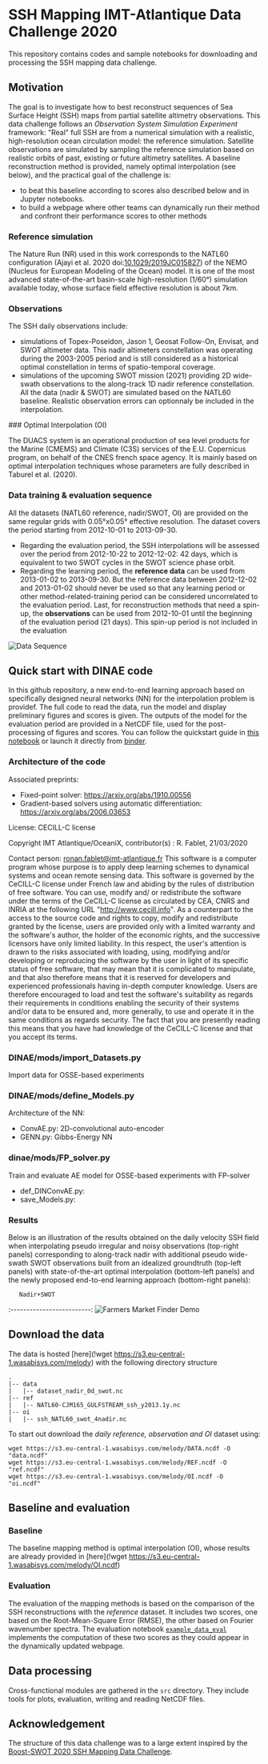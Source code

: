 # SSH Mapping IMT-Atlantique Data Challenge 2020

This repository contains codes and sample notebooks for downloading and processing the SSH mapping data challenge.

## Motivation

The goal is to investigate how to best reconstruct sequences of Sea Surface Height (SSH) maps from partial satellite altimetry observations. This data challenge follows an _Observation System Simulation Experiment_ framework: "Real" full SSH are from a numerical simulation with a realistic, high-resolution ocean circulation model: the reference simulation. Satellite observations are simulated by sampling the reference simulation based on realistic orbits of past, existing or future altimetry satellites. A baseline reconstruction method is provided, namely optimal interpolation (see below), and the practical goal of the challenge is:
* to beat this baseline according to scores also described below and in Jupyter notebooks.
* to build a webpage where other teams can dynamically run their method and confront their performance scores to other methods

### Reference simulation

The Nature Run (NR) used in this work corresponds to the NATL60 configuration  (Ajayi et al. 2020 doi:[10.1029/2019JC015827](https://doi.org/10.1029/2019JC015827)) of the NEMO (Nucleus for European Modeling of the Ocean) model. It is one of the most advanced state-of-the-art basin-scale high-resolution (1/60°) simulation available today, whose surface field effective resolution is about 7km.

### Observations

The SSH daily observations include:
* simulations of Topex-Poseidon, Jason 1, Geosat Follow-On, Envisat, and SWOT altimeter data. This nadir altimeters constellation was operating during the 2003-2005 period and is still considered as a historical optimal constellation in terms of spatio-temporal coverage.
* simulations of the upcoming SWOT mission (2021) providing 2D wide-swath observations to the along-track 1D nadir reference constellation. 
All the data (nadir & SWOT) are simulated based on the NATL60 baseline. Realistic observation errors can optionnaly be included in the interpolation.

### Optimal Interpolation (OI)

The DUACS system is an operational production of sea level products for the Marine (CMEMS)
and Climate (C3S) services of the E.U. Copernicus program, on behalf of the CNES french space
agency. It is mainly based on optimal interpolation techniques whose parameters are fully described
in Taburel et al. (2020). 

### Data training & evaluation sequence

All the datasets (NATL60 reference, nadir/SWOT, OI) are provided on the same regular grids with 0.05°x0.05° effective resolution. The dataset covers the period starting from 2012-10-01 to 2013-09-30.

* Regarding the evaluation period, the SSH interpolations will be assessed over the period from 2012-10-22 to 2012-12-02: 42 days, which is equivalent to two SWOT cycles in the SWOT science phase orbit.
* Regarding the learning period, the **reference data** can be used from 2013-01-02 to 2013-09-30. But the reference data between 2012-12-02 and 2013-01-02 should never be used so that any learning period or other method-related-training period can be considered uncorrelated to the evaluation period.
Last, for reconstruction methods that need a spin-up, the **observations** can be used from 2012-10-01 until the beginning of the evaluation period (21 days). This spin-up period is not included in the evaluation

![Data Sequence](figures/DC-data_availability.png)
 
## Quick start with DINAE code

In this github repository, a new end-to-end learning approach based on specifically designed neural networks (NN) for the interpolation problem is providef. The full code to read the data, run the model and display preliminary figures and scores is given. The outputs of the model for the evaluation period are provided in a NetCDF file, used for the post-processing of figures and scores.
You can follow the quickstart guide in [this notebook](https://github.com/CIA-Oceanix/2020a_IMT_SSH_mapping_NATL60/tree/master/notebooks/quickstart.ipynb) or launch it directly from <a href="https://binder.pangeo.io/v2/gh/imt-data-challenges/2020a_IMT_SSH_mapping_NATL60/master?filepath=quickstart.ipynb" target="_blank">binder</a>.

### Architecture of the code

Associated preprints:
- Fixed-point solver: https://arxiv.org/abs/1910.00556
- Gradient-based solvers using automatic differentiation: https://arxiv.org/abs/2006.03653

License: CECILL-C license

Copyright IMT Atlantique/OceaniX, contributor(s) : R. Fablet, 21/03/2020

Contact person: ronan.fablet@imt-atlantique.fr
This software is a computer program whose purpose is to apply deep learning
schemes to dynamical systems and ocean remote sensing data.
This software is governed by the CeCILL-C license under French law and
abiding by the rules of distribution of free software.  You can  use,
modify and/ or redistribute the software under the terms of the CeCILL-C
license as circulated by CEA, CNRS and INRIA at the following URL
"http://www.cecill.info".
As a counterpart to the access to the source code and  rights to copy,
modify and redistribute granted by the license, users are provided only
with a limited warranty  and the software's author,  the holder of the
economic rights,  and the successive licensors  have only  limited
liability.
In this respect, the user's attention is drawn to the risks associated
with loading,  using,  modifying and/or developing or reproducing the
software by the user in light of its specific status of free software,
that may mean  that it is complicated to manipulate,  and  that  also
therefore means  that it is reserved for developers  and  experienced
professionals having in-depth computer knowledge. Users are therefore
encouraged to load and test the software's suitability as regards their
requirements in conditions enabling the security of their systems and/or
data to be ensured and,  more generally, to use and operate it in the
same conditions as regards security.
The fact that you are presently reading this means that you have had
knowledge of the CeCILL-C license and that you accept its terms.

### DINAE/mods/import_Datasets.py
Import data for OSSE-based experiments

### DINAE/mods/define_Models.py
Architecture of the NN:
* ConvAE.py: 2D-convolutional auto-encoder
* GENN.py: Gibbs-Energy NN

### dinae/mods/FP_solver.py
Train and evaluate AE model for OSSE-based experiments with FP-solver
* def_DINConvAE.py:
* save_Models.py:

### Results

Below is an illustration of the results obtained on the daily velocity SSH field
when interpolating pseudo irregular and noisy observations (top-right panels) corresponding to
along-track nadir with additional pseudo wide-swath SWOT observations built
from an idealized groundtruth (top-left panels) with state-of-the-art optimal interpolation
(bottom-left panels) and the newly proposed end-to-end learning approach (bottom-right panels):

       Nadir+SWOT
:-------------------------:
![Farmers Market Finder Demo](figs/animation_grads_OSSE.gif)

## Download the data
The data is hosted [here](!wget https://s3.eu-central-1.wasabisys.com/melody) with the following directory structure

```
.
|-- data
|   |-- dataset_nadir_0d_swot.nc
|-- ref
|   |-- NATL60-CJM165_GULFSTREAM_ssh_y2013.1y.nc
|-- oi
|   |-- ssh_NATL60_swot_4nadir.nc

```

To start out download the *daily reference, observation and OI* dataset using: 
```shell
wget https://s3.eu-central-1.wasabisys.com/melody/DATA.ncdf -O   "data.ncdf"
wget https://s3.eu-central-1.wasabisys.com/melody/REF.ncdf -O    "ref.ncdf"
wget https://s3.eu-central-1.wasabisys.com/melody/OI.ncdf -O     "oi.ncdf"
```

## Baseline and evaluation

### Baseline
The baseline mapping method is optimal interpolation (OI), whose results are already provided in [here](!wget https://s3.eu-central-1.wasabisys.com/melody/OI.ncdf)
   
### Evaluation

The evaluation of the mapping methods is based on the comparison of the SSH reconstructions with the *reference* dataset. It includes two scores, one based on the Root-Mean-Square Error (RMSE), the other based on Fourier wavenumber spectra. The evaluation notebook [`example_data_eval`](https://github.com/ocean-data-challenges/2020a_SSH_mapping_NATL60/blob/master/notebooks/example_data_eval.ipynb) implements the computation of these two scores as they could appear in the dynamically updated webpage.

## Data processing

Cross-functional modules are gathered in the `src` directory. They include tools for plots, evaluation, writing and reading NetCDF files.

## Acknowledgement

The structure of this data challenge was to a large extent inspired by the [Boost-SWOT 2020 SSH Mapping Data Challenge](https://github.com/ocean-data-challenges/2020a_SSH_mapping_NATL60).
